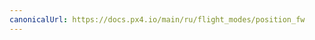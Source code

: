 ```yaml
---
canonicalUrl: https://docs.px4.io/main/ru/flight_modes/position_fw
---
```


<Redirect to="../flight_modes_fw/position" />
